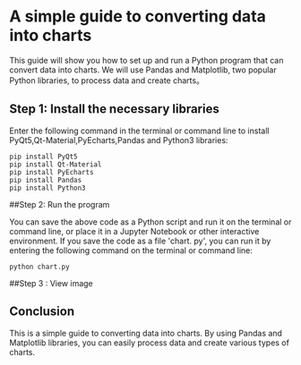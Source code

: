 # A simple guide to converting data into charts

This guide will show you how to set up and run a Python program that can convert data into charts. We will use Pandas and Matplotlib, two popular Python libraries, to process data and create charts。

## Step 1: Install the necessary libraries

Enter the following command in the terminal or command line to install PyQt5,Qt-Material,PyEcharts,Pandas and Python3 libraries:
```
pip install PyQt5
pip install Qt-Material
pip install PyEcharts
pip install Pandas
pip install Python3
```

##Step 2: Run the program

You can save the above code as a Python script and run it on the terminal or command line, or place it in a Jupyter Notebook or other interactive environment.
If you save the code as a file 'chart. py', you can run it by entering the following command on the terminal or command line:
```
python chart.py
```
##Step 3 : View image



## Conclusion

This is a simple guide to converting data into charts. By using Pandas and Matplotlib libraries, you can easily process data and create various types of charts.
